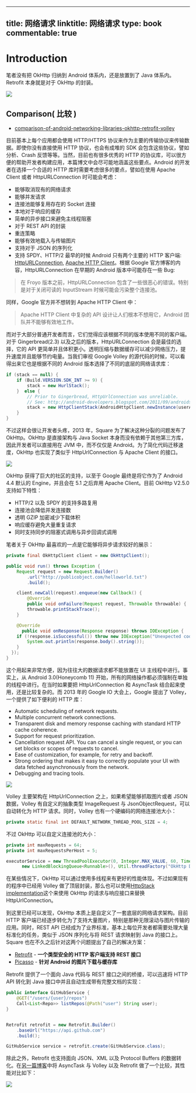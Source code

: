 
---
title: 网络请求
linktitle: 网络请求
type: book
commentable: true
---

# Introduction

笔者没有把 OkHttp 归纳到 Android 体系内，还是放置到了 Java 体系内。Retrofit 本身就是对于 OkHttp 的封装。

![](https://packetzoom.com/blog/images/httplibs.png)

## Comparison( 比较 )

- [comparison-of-android-networking-libraries-okhttp-retrofit-volley](http://stackoverflow.com/questions/16902716/comparison-of-android-networking-libraries-okhttp-retrofit-volley#)

目前基本上每个应用都会使用 HTTP/HTTPS 协议来作为主要的传输协议来传输数据。即使你没有直接使用 HTTP 协议，也会有成堆的 SDK 会包含这些协议，譬如分析、Crash 反馈等等。当然，目前也有很多优秀的 HTTP 的协议库，可以很方便的帮助开发者构建应用，本篇博文中会尽可能地涵盖这些要点。Android 的开发者在选择一个合适的 HTTP 库时需要考虑很多的要点，譬如在使用 Apache Client 或者 HttpURLConnection 时可能会考虑：

- 能够取消现有的网络请求
- 能够并发请求
- 连接池能够复用存在的 Socket 连接
- 本地对于响应的缓存
- 简单的异步接口来避免主线程阻塞
- 对于 REST API 的封装
- 重连策略
- 能够有效地载入与传输图片
- 支持对于 JSON 的序列化
- 支持 SPDY、HTTP/2 最早的时候 Android 只有两个主要的 HTTP 客户端: [HttpURLConnection](http://developer.android.com/reference/java/net/HttpURLConnection.html), [Apache HTTP Client](https://developer.android.com/sdk/api_diff/22/changes/android.net.http.AndroidHttpClient.html)。根据 Google 官方博客的内容，HttpURLConnection 在早期的 Android 版本中可能存在一些 Bug:

> 在 Froyo 版本之前，HttpURLConnection 包含了一些很恶心的错误。特别是对于关闭可读的 InputStream 时候可能会污染整个连接池。

同样，Google 官方并不想转到 Apache HTTP Client 中：

> Apache HTTP Client 中复杂的 API 设计让人们根本不想用它，Android 团队并不能够有效地工作。

而对于大部分普通开发者而言，它们觉得应该根据不同的版本使用不同的客户端。对于 Gingerbread(2.3) 以及之后的版本，HttpURLConnection 会是最佳的选择，它的 API 更简单并且体积更小。透明压缩与数据缓存可以减少网络压力，提升速度并且能够节约电量。当我们审视 Google Volley 的源代码的时候，可以看得出来它也是根据不同的 Android 版本选择了不同的底层的网络请求库：

```java
if (stack == null) {
    if (Build.VERSION.SDK_INT >= 9) {
        stack = new HurlStack();
    }  else {
        // Prior to Gingerbread, HttpUrlConnection was unreliable.
        // See: http://android-developers.blogspot.com/2011/09/androids-http-clients.html
        stack = new HttpClientStack(AndroidHttpClient.newInstance(userAgent));
    }
}
```

不过这样会很让开发者头疼，2013 年，Square 为了解决这种分裂的问题发布了 OkHttp。OkHttp 是直接架构与 Java Socket 本身而没有依赖于其他第三方库，因此开发者可以直接用在 JVM 中，而不仅仅是 Android。为了简化代码迁移速度，OkHttp 也实现了类似于 HttpUrlConnection 与 Apache Client 的接口。

![](https://packetzoom.com/blog/images/okhttp.png)

OkHttp 获得了巨大的社区的支持，以至于 Google 最终是将它作为了 Android 4.4 默认的 Engine，并且会在 5.1 之后弃用 Apache Client。目前 OkHttp V2.5.0 支持如下特性：

- HTTP/2 以及 SPDY 的支持多路复用
- 连接池会降低并发连接数
- 透明 GZIP 加密减少下载体积
- 响应缓存避免大量重复请求
- 同时支持同步的阻塞式调用与异步回调式调用

笔者关于 OkHttp 最喜欢的一点是它能够将异步请求较好的展示：

```java
private final OkHttpClient client = new OkHttpClient();

public void run() throws Exception {
    Request request = new Request.Builder()
        .url("http://publicobject.com/helloworld.txt")
        .build();

    client.newCall(request).enqueue(new Callback() {
        @Override
        public void onFailure(Request request, Throwable throwable) {
        throwable.printStackTrace();
    }

    @Override
      public void onResponse(Response response) throws IOException {
    if (!response.isSuccessful()) throw new IOException("Unexpected code " + response);
        System.out.println(response.body().string());
    }
  });
}
```

这个用起来非常方便，因为往往大的数据请求都不能放置在 UI 主线程中进行。事实上，从 Android 3.0(Honeycomb 11) 开始，所有的网络操作都必须强制在单独的线程中进行。在当时如果要把 HttpUrlConnection 和 AsyncTask 结合起来使用，还是比较复杂的。而 2013 年的 Google IO 大会上，Google 提出了 Volley，一个提供了如下便利的 HTTP 库：

- Automatic scheduling of network requests.
- Multiple concurrent network connections.
- Transparent disk and memory response caching with standard HTTP cache coherence.
- Support for request prioritization.
- Cancellation request API. You can cancel a single request, or you can set blocks or scopes of requests to cancel.
- Ease of customization, for example, for retry and backoff.
- Strong ordering that makes it easy to correctly populate your UI with data fetched asynchronously from the network.
- Debugging and tracing tools.

![](https://packetzoom.com/blog/images/volley_arch.png)

Volley 主要架构在 HttpUrlConnection 之上，如果希望能够抓取图片或者 JSON 数据，Volley 有自定义的抽象类型 ImageRequest 与 JsonObjectRequest，可以自动转化为 HTTP 请求。同时，Volley 也有一个硬编码的网络连接池大小：

```java
private static final int DEFAULT_NETWORK_THREAD_POOL_SIZE = 4;
```

不过 OkHttp 可以自定义连接池的大小：

```java
private int maxRequests = 64;
private int maxRequestsPerHost = 5;

executorService = new ThreadPoolExecutor(0, Integer.MAX_VALUE, 60, TimeUnit.SECONDS,
      new LinkedBlockingQueue<Runnable>(), Util.threadFactory("OkHttp Dispatcher", false));
```

在某些情况下，OkHttp 可以通过使用多线程来有更好的性能体现。不过如果现有的程序中已经用 Volley 做了顶层封装，那么也可以使用[HttpStack implementation](https://gist.github.com/bryanstern/4e8f1cb5a8e14c202750)这个来使用 OkHttp 的请求与响应接口来替换 HttpUrlConnection。

到这里已经可以发现，OkHttp 本质上是自定义了一套底层的网络请求架构。目前 HTTP 客户端已经逐步转化为了支持大量图片，特别是那种无限滚动与图片传输的应用。同时，REST API 已经成为了业界标准，基本上每位开发者都需要处理大量标准化的任务，类似于 JSON 序列化与将 REST 请求映射到 Java 的接口上。Square 也在不久之后针对这两个问题提出了自己的解决方案：

- [Retrofit](http://square.github.io/retrofit/) - **一个类型安全的 HTTP 客户端支持 REST 接口**
- [Picasso](http://square.github.io/picasso/) - **针对 Android 的图片下载与缓存库**

Retrofit 提供了一个面向 Java 代码与 REST 接口之间的桥接，可以迅速将 HTTP API 转化到 Java 接口中并且自动生成带有完整文档的实现：

```java
public interface GitHubService {
    @GET("/users/{user}/repos")
    Call<List<Repo>> listRepos(@Path("user") String user);
}


Retrofit retrofit = new Retrofit.Builder()
    .baseUrl("https://api.github.com")
    .build();

GitHubService service = retrofit.create(GitHubService.class);
```

除此之外，Retrofit 也支持面向 JSON、XML 以及 Protocol Buffers 的数据转化。在[另一篇博客](http://instructure.github.io/blog/2013/12/09/volley-vs-retrofit/)中将 AsyncTask 与 Volley 以及 Retrofit 做了一个比较，其性能对比如下：

![](http://i.imgur.com/tIdZkl3.png)

    